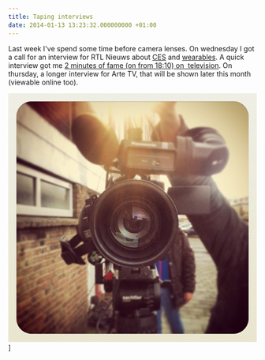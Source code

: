 ```yaml
---
title: Taping interviews
date: 2014-01-13 13:23:32.000000000 +01:00
---
```

Last week I've spend some time before camera lenses. On wednesday I got a call for an interview for RTL Nieuws about [CES](http://www.cesweb.org/) and [wearables](http://tweakers.net/reviews/3376/de-trends-van-ces-2014-uhd-gebogen-schermen-en-wearables.html). A quick interview got me [2 minutes of fame (on from 18:10) on  television](http://www.rtlxl.nl/#!/rtl-nieuws-132237/dd7a5c61-4887-3127-ba7f-d0af85626b81). On thursday, a longer interview for Arte TV, that will be shown later this month (viewable online too).

![camera-lens](/img/50c310a87c4a11e3a0000e8b33fa4d87_8.jpg)]